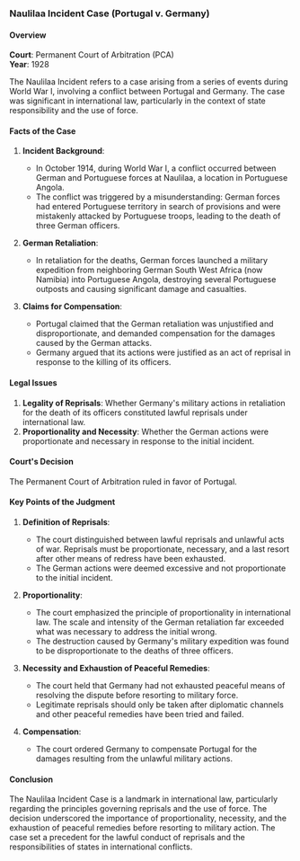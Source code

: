 ### Naulilaa Incident Case (Portugal v. Germany)

#### Overview

**Court**: Permanent Court of Arbitration (PCA)  
**Year**: 1928  

The Naulilaa Incident refers to a case arising from a series of events during World War I, involving a conflict between Portugal and Germany. The case was significant in international law, particularly in the context of state responsibility and the use of force.

#### Facts of the Case

1. **Incident Background**:
   - In October 1914, during World War I, a conflict occurred between German and Portuguese forces at Naulilaa, a location in Portuguese Angola.
   - The conflict was triggered by a misunderstanding: German forces had entered Portuguese territory in search of provisions and were mistakenly attacked by Portuguese troops, leading to the death of three German officers.

2. **German Retaliation**:
   - In retaliation for the deaths, German forces launched a military expedition from neighboring German South West Africa (now Namibia) into Portuguese Angola, destroying several Portuguese outposts and causing significant damage and casualties.

3. **Claims for Compensation**:
   - Portugal claimed that the German retaliation was unjustified and disproportionate, and demanded compensation for the damages caused by the German attacks.
   - Germany argued that its actions were justified as an act of reprisal in response to the killing of its officers.

#### Legal Issues

1. **Legality of Reprisals**: Whether Germany's military actions in retaliation for the death of its officers constituted lawful reprisals under international law.
2. **Proportionality and Necessity**: Whether the German actions were proportionate and necessary in response to the initial incident.

#### Court's Decision

The Permanent Court of Arbitration ruled in favor of Portugal.

#### Key Points of the Judgment

1. **Definition of Reprisals**:
   - The court distinguished between lawful reprisals and unlawful acts of war. Reprisals must be proportionate, necessary, and a last resort after other means of redress have been exhausted.
   - The German actions were deemed excessive and not proportionate to the initial incident.

2. **Proportionality**:
   - The court emphasized the principle of proportionality in international law. The scale and intensity of the German retaliation far exceeded what was necessary to address the initial wrong.
   - The destruction caused by Germany's military expedition was found to be disproportionate to the deaths of three officers.

3. **Necessity and Exhaustion of Peaceful Remedies**:
   - The court held that Germany had not exhausted peaceful means of resolving the dispute before resorting to military force.
   - Legitimate reprisals should only be taken after diplomatic channels and other peaceful remedies have been tried and failed.

4. **Compensation**:
   - The court ordered Germany to compensate Portugal for the damages resulting from the unlawful military actions.

#### Conclusion

The Naulilaa Incident Case is a landmark in international law, particularly regarding the principles governing reprisals and the use of force. The decision underscored the importance of proportionality, necessity, and the exhaustion of peaceful remedies before resorting to military action. The case set a precedent for the lawful conduct of reprisals and the responsibilities of states in international conflicts.
